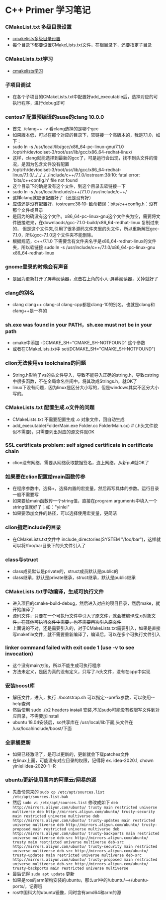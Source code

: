# C++ Primer 学习笔记

### CMakeList.txt 多级目录设置
* [cmakelists多级目录设置](https://blog.csdn.net/ktigerhero3/article/details/70313350)
* 每个目录下都要设置CMakeLists.txt文件，在根目录下，还要指定子目录

### CMakeLists.txt学习
* [cmakelists学习](https://blog.csdn.net/zhuiyunzhugang/article/details/88142908)

### 子项目调试
* 在各个子项目的CMakeLists.txt中配置好add_executable后，选择对应的可执行程序，进行debug即可

### centos7 配置预编译的suse的clang 10.0.0
* 首先 ./clang++ -v 看clang选择的是哪个gcc
* 如果版本低，可以在那个对应的目录下，软链接一个高版本的，我是7.1.0，如下：
* sudo ln -s /usr/local/lib/gcc/x86_64-pc-linux-gnu/7.1.0 /opt/rh/devtoolset-3/root/usr/lib/gcc/x86_64-redhat-linux/
* 这样，clang就能选择到最新的gcc了，可是运行会出现，找不到头文件的情况，是因为包含文件没有配置
* /opt/rh/devtoolset-3/root/usr/lib/gcc/x86_64-redhat-linux/7.1.0/../../../../include/c++/7.1.0/iostream:38:10: fatal error: 'bits/c++config.h' file not found
* 这个目录下的确是没有这个文件，到这个目录去软链接一下
* sudo ln -s /usr/local/include/c++/7.1.0 /usr/include/c++/
* 这样clang就应该配置好了（还是没有好）
* 应该还是没有配置好，iostream:38:10: 致命错误：bits/c++config.h：没有那个文件或目录
* 是因为的确没有这个文件。x86_64-pc-linux-gnu这个文件夹为空，需要将文件链接进来，在downlaods/gcc-7.1.0-build/x86_64-redhat-linux 复制过来的，
但是这个文件夹,引用了很多源码文件夹里的头文件，所以重新解压gcc-7.1.0，所以gcc-7.1.0这个文件夹不能删除。
* 根据规范，c++/7.1.0 下需要含有文件夹名字是x86_64-redhat-linux的文件夹，所以软链接
sudo ln -s /usr/include/c++/7.1.0/x86_64-pc-linux-gnu x86_64-redhat-linux

### gnome登录的时候会有声音
* 是因为更新打开了屏幕阅读器，点击右上角的小人-屏幕阅读器，关掉就好了

### clang的别名
* clang clang++ clang-cl clang-cpp都是clang-10的别名，也就是clang和clang++是一样的

### sh.exe was found in your PATH，sh.exe must not be in your path
* cmake中添加 -DCMAKE_SH="CMAKE_SH-NOTFOUND" 这个参数
* 或者在CMakeLists.txt中 set(DCMAKE_SH="CMAKE_SH-NOTFOUND")

### clion无法使用vs toolchains的问题
* String.h影响了vs的头文件导入，导致不能导入正确的string.h，导致cstring中很多函数，不在全局命名空间中。将其改成Strings.h，就OK了
* linux下没有问题，因为linux是区分大小写的，但是windows其实不区分大小写的。
### CMakeLists.txt 配置生成.o文件的问题
* CMakeLists.txt 不需要配置生成 .o 对象文件，回自动生成
* add_executable(FolderMain.exe Folder.cc FolderMain.cc) # (.h头文件貌似不需要)，只需要列出对应的源文件就OK

### SSL certificate problem: self signed certificate in certificate chain
* clion没有网络，需要从网络获取数据签名，连上网络，从新pull就OK了

### 如果要在clion配置给main函数传参
* 在程序参数中，选择+，选择内置的宏变量，然后再写具体的参数。运行目录一般不需要写
* 如果要给main函数传一个string值，直接在program arguments中填入一个string值就好了；如："yinlei"
* 如果要添加文件的路径，可以选择使用宏变量，更简洁

### clion指定include的目录
* 在CMakeLists.txt文件中 include_directories(SYSTEM "/foo/bar")，这样就可以将/foo/bar目录下的头文件引入了

### class与struct
* class成员默认是private的，struct成员默认是public的
* class继承，默认是private继承，struct继承，默认是public继承

### CMakeLists.txt手动编译，生成可执行文件
* 进入项目的cmake-build-debug，然后进入对应的项目目录，然后make，就开始编译了
* ~~源码文件，只要在一个可执行文件中引入了原文件，就会被编译成.o对象文件，在其他可执行文件中需要，也不需要再次引入原文件~~
* 上面说的不对，还是需要引入的，对于CMakeLists.txt需要引入，如果是直接写makefile文件，就不需要重新编译了，编译后，可以在多个可执行文件引入

### linker command failed with exit code 1 (use -v to see invocation)
* 这个没有main方法，所以不能生成可执行程序
* 方法未定义，是因为真的没有定义，只写了.h头文件，没有在cpp中实现

### 安装boost库
* 解压文件，进入，执行 ./bootstrap.sh 可以指定--prefix参数，可以使用--help查询
* 然后使用 sudo ./b2 headers ~~install~~ 安装,不加sudo可能没有权限写文件到对应目录，不需要加install
* ubuntu 18.04安装后，so共享库在 /usr/local/lib下面,头文件在 /usr/local/include/boost/下面

### 全家桶更新
* 如果已经激活了，是可以更新的，更新就会下载patches文件
* 在linux上面，可能没有对应目录的权限，记得将 ex. idea-2020.1, chown yinlei idea-2020-1 -R

### ubuntu更新使用国内的阿里云/网易的源
* 先备份原来的 
`sudo cp /etc/apt/sources.list /etc/apt/sources.list.bak` 
* 然后 `sudo vi /etc/apt/sources.list` 修改成如下
`deb http://mirrors.aliyun.com/ubuntu/ trusty main restricted universe multiverse
deb http://mirrors.aliyun.com/ubuntu/ trusty-security main restricted universe multiverse
deb http://mirrors.aliyun.com/ubuntu/ trusty-updates main restricted universe multiverse
deb http://mirrors.aliyun.com/ubuntu/ trusty-proposed main restricted universe multiverse
deb http://mirrors.aliyun.com/ubuntu/ trusty-backports main restricted universe multiverse
deb-src http://mirrors.aliyun.com/ubuntu/ trusty main restricted universe multiverse
deb-src http://mirrors.aliyun.com/ubuntu/ trusty-security main restricted universe multiverse
deb-src http://mirrors.aliyun.com/ubuntu/ trusty-updates main restricted universe multiverse
deb-src http://mirrors.aliyun.com/ubuntu/ trusty-proposed main restricted universe multiverse
deb-src http://mirrors.aliyun.com/ubuntu/ trusty-backports main restricted universe multiverse`
* 最后记得 `sudo apt update` 更新
* 如果是ros的arm架构安装的ubuntu，那么url中的/ubuntu/-->/ubuntu-ports/，记得哦
* ros中国科大的ubuntu镜像，同时含有amd64和arm的源